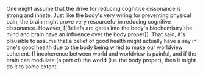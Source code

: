 ---
---

One might assume that the drive for reducing cognitive dissonance is strong and innate. Just like the body's very wiring for preventing physical pain, the brain might prove very resourceful in reducing cognitive dissonance. However, [[Beliefs are gates into the body's biochemistry|the mind and brain have an influence over the body proper]]. That said, it's plausible to assume that a belief of good health might actually have a say in one's good health due to the body being wired to make our worldview coherent. If incoherence between world and worldview is painful, and if the brain can modulate (a part of) the world (i.e. the body proper), then it might do it to some extent.